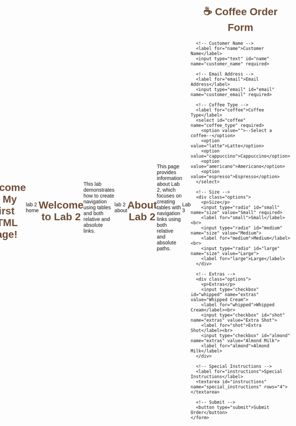 # web-programming
lab1 intro.html
<html lang="en">
<head>
    <meta charset="UTF-8">
    <title>My First HTML Page</title>
</head>
<body>
    <h1>Welcome to My First HTML Page!</h1>

    <p>I am learning the basics of web development and how to create a webpage using HTML.</p>

    <p>This is an <strong>exciting</strong> start to building websites.</p>

    <a href="https://www.tri-c.edu/IT" target="_blank">Visit Tri-C IT Homepage</a>

    <br><br>

    <img src="https://upload.wikimedia.org/wikipedia/commons/thumb/6/61/HTML5_logo_and_wordmark.svg/512px-HTML5_logo_and_wordmark.svg.png" 
         alt="HTML Logo" width="200">
</body>
</html>

lab 2 home
<!DOCTYPE html>
<html lang="en">
<head>
    <meta charset="UTF-8">
    <title>Lab 2 - Home</title>
</head>
<body>
    <h1>Welcome to Lab 2</h1>
    <p>This lab demonstrates how to create navigation using tables and both relative and absolute links.</p>

    <h2>Navigation Table</h2>
    <table border="1" cellpadding="8">
        <tr>
            <td><a href="lab2-about.html">About Page (Relative Link)</a></td>
            <td><a href="https://www.mozilla.org" target="_blank">Mozilla Homepage</a></td>
            <td><a href="https://www.tri-c.edu" target="_blank">Tri-C Homepage</a></td>
            <td><a href="https://www.tri-c.edu/IT" target="_blank">Tri-C IT Page</a></td>
        </tr>
    </table>
</body>
</html>

lab 2 about 
<!DOCTYPE html>
<html lang="en">
<head>
    <meta charset="UTF-8">
    <title>Lab 2 - About</title>
</head>
<body>
    <h1>About Lab 2</h1>
    <p>This page provides information about Lab 2, which focuses on creating tables with navigation links using both relative and absolute paths.</p>

    <h2>Navigation Table</h2>
    <table border="1" cellpadding="8">
        <tr>
            <td><a href="lab2-home.html">Home Page (Relative Link)</a></td>
            <td><a href="mailto:zdobariya2@gmail.com">Email Me</a></td>
        </tr>
    </table>
</body>
</html>

Lab 3 
<html lang="en">
<head>
  <meta charset="UTF-8">
  <meta name="viewport" content="width=device-width, initial-scale=1.0">
  <title>Coffee Order Form</title>
  <style>
    body {
      font-family: Arial, sans-serif;
      background: linear-gradient(to right, #F5F5F5 );
      margin: 0;
      padding: 0;
      display: flex;
      justify-content: center;
      align-items: center;
      min-height: 100vh;
    }

    .form-container {
      background: #D1D0ce;
      padding: 30px;
      border-radius: 12px;
      box-shadow: 0 6px 20px rgba(0,0,0,0.2);
      max-width: 500px;
      width: 100%;
      animation: fadeIn 1s ease-in-out;
    }

    h1 {
      text-align: center;
      color: #6f4e37;
      margin-bottom: 20px;
    }

    label {
      font-weight: bold;
      display: block;
      margin: 10px 0 5px;
      color: #333;
    }

    input[type="text"],
    input[type="email"],
    select,
    textarea {
      width: 100%;
      padding: 10px;
      border-radius: 6px;
      border: 1px solid #ccc;
      font-size: 14px;
      margin-bottom: 15px;
    }

    textarea {
      resize: vertical;
    }

    .options {
      margin-bottom: 15px;
    }

    .options p {
      font-weight: bold;
      margin-bottom: 5px;
    }

    input[type="radio"],
    input[type="checkbox"] {
      margin-right: 8px;
    }

    button {
      width: 100%;
      background-color: #6f4e37;
      color: #fff;
      font-size: 16px;
      padding: 12px;
      border: none;
      border-radius: 8px;
      cursor: pointer;
      transition: 0.3s;
    }

    button:hover {
      background-color: #5a3d2b;
    }

    @keyframes fadeIn {
      from { opacity: 0; transform: translateY(-10px); }
      to { opacity: 1; transform: translateY(0); }
    }
  </style>
</head>
<body>

  <div class="form-container">
    <h1>☕ Coffee Order Form</h1>
    <form action="https://www.w3schools.com/action_page.php" method="get">
      
      <!-- Customer Name -->
      <label for="name">Customer Name</label>
      <input type="text" id="name" name="customer_name" required>
      
      <!-- Email Address -->
      <label for="email">Email Address</label>
      <input type="email" id="email" name="customer_email" required>
      
      <!-- Coffee Type -->
      <label for="coffee">Coffee Type</label>
      <select id="coffee" name="coffee_type" required>
        <option value="">--Select a coffee--</option>
        <option value="latte">Latte</option>
        <option value="cappuccino">Cappuccino</option>
        <option value="americano">Americano</option>
        <option value="espresso">Espresso</option>
      </select>
      
      <!-- Size -->
      <div class="options">
        <p>Size</p>
        <input type="radio" id="small" name="size" value="Small" required>
        <label for="small">Small</label><br>
        <input type="radio" id="medium" name="size" value="Medium">
        <label for="medium">Medium</label><br>
        <input type="radio" id="large" name="size" value="Large">
        <label for="large">Large</label>
      </div>
      
      <!-- Extras -->
      <div class="options">
        <p>Extras</p>
        <input type="checkbox" id="whipped" name="extras" value="Whipped Cream">
        <label for="whipped">Whipped Cream</label><br>
        <input type="checkbox" id="shot" name="extras" value="Extra Shot">
        <label for="shot">Extra Shot</label><br>
        <input type="checkbox" id="almond" name="extras" value="Almond Milk">
        <label for="almond">Almond Milk</label>
      </div>
      
      <!-- Special Instructions -->
      <label for="instructions">Special Instructions</label>
      <textarea id="instructions" name="special_instructions" rows="4"></textarea>
      
      <!-- Submit -->
      <button type="submit">Submit Order</button>
    </form>
  </div>

</body>
</html>


